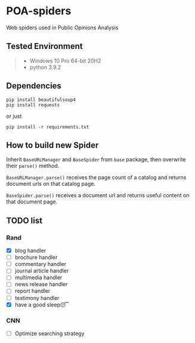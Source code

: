 # POA-spiders
Web spiders used in Public Opinions Analysis

## Tested Environment
> + Windows 10 Pro 64-bit 20H2
> + python 3.9.2

## Dependencies
```commandline
pip install beautifulsoup4
pip install requests
```
or just
```commandline
pip install -r requirements.txt
```

## How to build new Spider
Inherit `BaseURLManager` and `BaseSpider` from `base` package, then overwrite their `parse()` method.

`BaseURLManager.parse()` receives the page count of a catalog and returns document urls on that catalog page.

`BaseSpider.parse()` receives a document url and returns useful content on that document page.

## TODO list

### Rand
 - [x] blog handler
 - [ ] brochure handler
 - [ ] commentary handler
 - [ ] journal article handler
 - [ ] multimedia handler
 - [ ] news release handler
 - [ ] report handler
 - [ ] testimony handler
 - [x] have a good sleep😴
### CNN
 - [ ] Optimize searching strategy
